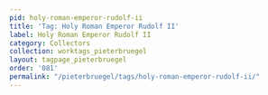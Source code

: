 ```yaml
---
pid: holy-roman-emperor-rudolf-ii
title: 'Tag: Holy Roman Emperor Rudolf II'
label: Holy Roman Emperor Rudolf II
category: Collectors
collection: worktags_pieterbruegel
layout: tagpage_pieterbruegel
order: '081'
permalink: "/pieterbruegel/tags/holy-roman-emperor-rudolf-ii/"
---
```

